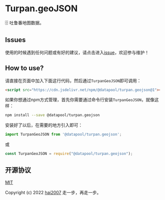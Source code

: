 # Turpan.geoJSON
🗄️ 吐鲁番地图数据。

## Issues
使用的时候遇到任何问题或有好的建议，请点击进入[issue](https://github.com/hai2007/datapool/issues)，欢迎参与维护！

## How to use?

请直接在页面中加入下面这行代码，然后通过```TurpanGeoJSON```即可调用：

```html
<script src="https://cdn.jsdelivr.net/npm/@datapool/turpan.geojson@1"></script>
```

如果你想通过npm方式管理，首先你需要通过命令行安装``````TurpanGeoJSON``````，就像这样：

```bash
npm install --save @datapool/turpan.geojson
```

安装好了以后，在需要的地方引入即可：

```js
import TurpanGeoJSON from '@datapool/turpan.geojson';
```

或

```js
const TurpanGeoJSON = require("@datapool/turpan.geojson");
```

开源协议
---------------------------------------
[MIT](https://github.com/hai2007/datapool/blob/master/LICENSE)

Copyright (c) 2022 [hai2007](https://hai2007.gitee.io/sweethome/) 走一步，再走一步。
